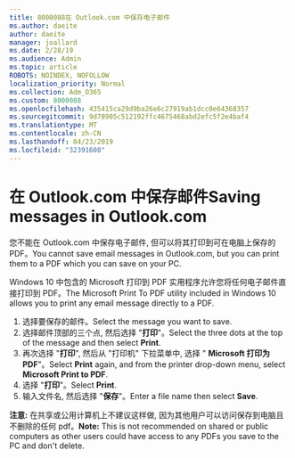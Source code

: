 ```yaml
---
title: 8000088在 Outlook.com 中保存电子邮件
ms.author: daeite
author: daeite
manager: joallard
ms.date: 2/28/19
ms.audience: Admin
ms.topic: article
ROBOTS: NOINDEX, NOFOLLOW
localization_priority: Normal
ms.collection: Adm_O365
ms.custom: 8000088
ms.openlocfilehash: 435415ca29d9ba26e6c27919ab1dcc0e64368357
ms.sourcegitcommit: 9d78905c512192ffc4675468abd2efc5f2e4baf4
ms.translationtype: MT
ms.contentlocale: zh-CN
ms.lasthandoff: 04/23/2019
ms.locfileid: "32391608"
---
```

# <a name="saving-messages-in-outlookcom"></a><span data-ttu-id="aac39-102">在 Outlook.com 中保存邮件</span><span class="sxs-lookup"><span data-stu-id="aac39-102">Saving messages in Outlook.com</span></span>

<span data-ttu-id="aac39-103">您不能在 Outlook.com 中保存电子邮件, 但可以将其打印到可在电脑上保存的 PDF。</span><span class="sxs-lookup"><span data-stu-id="aac39-103">You cannot save email messages in Outlook.com, but you can print them to a PDF which you can save on your PC.</span></span>

<span data-ttu-id="aac39-104">Windows 10 中包含的 Microsoft 打印到 PDF 实用程序允许您将任何电子邮件直接打印到 PDF。</span><span class="sxs-lookup"><span data-stu-id="aac39-104">The Microsoft Print To PDF utility included in Windows 10 allows you to print any email message directly to a PDF.</span></span>

1. <span data-ttu-id="aac39-105">选择要保存的邮件。</span><span class="sxs-lookup"><span data-stu-id="aac39-105">Select the message you want to save.</span></span>
2. <span data-ttu-id="aac39-106">选择邮件顶部的三个点, 然后选择 "**打印**"。</span><span class="sxs-lookup"><span data-stu-id="aac39-106">Select the three dots at the top of the message and then select **Print**.</span></span>
3. <span data-ttu-id="aac39-107">再次选择 "**打印**", 然后从 "打印机" 下拉菜单中, 选择 " **Microsoft 打印为 PDF**"。</span><span class="sxs-lookup"><span data-stu-id="aac39-107">Select **Print** again, and from the printer drop-down menu, select **Microsoft Print to PDF**.</span></span>
4. <span data-ttu-id="aac39-108">选择 "**打印**"。</span><span class="sxs-lookup"><span data-stu-id="aac39-108">Select **Print**.</span></span>
5. <span data-ttu-id="aac39-109">输入文件名, 然后选择 "**保存**"。</span><span class="sxs-lookup"><span data-stu-id="aac39-109">Enter a file name then select **Save**.</span></span>

<span data-ttu-id="aac39-110">**注意:** 在共享或公用计算机上不建议这样做, 因为其他用户可以访问保存到电脑且不删除的任何 pdf。</span><span class="sxs-lookup"><span data-stu-id="aac39-110">**Note:** This is not recommended on shared or public computers as other users could have access to any PDFs you save to the PC and don't delete.</span></span>